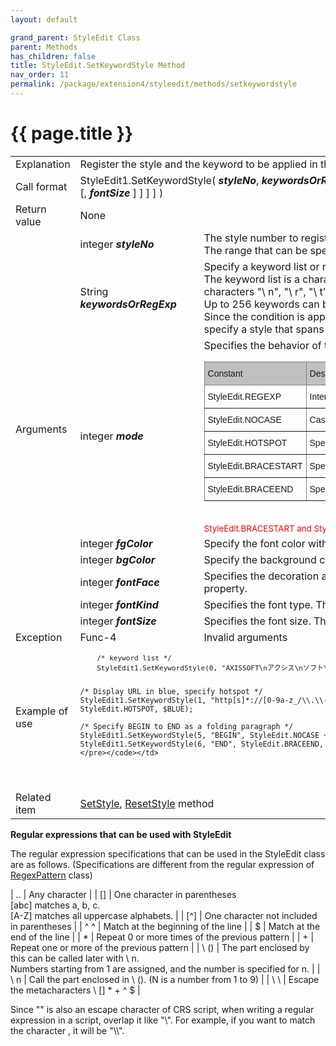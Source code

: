 ```yaml
---
layout: default

grand_parent: StyleEdit Class
parent: Methods
has_children: false
title: StyleEdit.SetKeywordStyle Method
nav_order: 11
permalink: /package/extension4/styleedit/methods/setkeywordstyle
---
```

# {{ page.title }}

<table>
  <tr>
    <td>Explanation</td>
    <td colspan="2">Register the style and the keyword to be applied in the style number.</td>
  </tr>
  <tr>
    <td>Call format</td>
    <td colspan="2">StyleEdit1.SetKeywordStyle( <b><i>styleNo</i></b>, <b><i>keywordsOrRegExp</i></b>, <b><i>mode</i></b>, <b><i>fgColor</i></b> [, <b><i>bgColor</i></b> [, <b><i>fontFace</i></b> [, <b><i>fontKind</i></b> [, <b><i>fontSize</i></b> ] ] ] ] )</td>
  </tr>
  <tr>
    <td>Return value</td>
    <td colspan="2">None</td>
  </tr>  
  <tr>
    <td rowspan="8">Arguments</td>
    <td>integer <b><i>styleNo</i></b></td>
    <td>The style number to register.<br>The range that can be specified is from 0 to 8.</td>
  </tr>
  <tr>
    <td>String <b><i>keywordsOrRegExp</i></b></td>
    <td>Specify a keyword list or regular expression.<br> The keyword list is a character string in which keywords are separated by one of the characters "\ n", "\ r", "\ t", and a space. <br> Up to 256 keywords can be registered.<br>  Since the condition is applied to the regular expression line by line, you cannot specify a style that spans multiple lines.</td>
  </tr>
  <tr>
    <td>integer <b><i>mode</i></b></td>
    <td>Specifies the behavior of the style.<br>
   <style type="text/css">
.tg  {border-collapse:collapse;border-spacing:0;}
.tg td{border-color:black;border-style:solid;border-width:1px;font-family:Arial, sans-serif;font-size:14px;
  overflow:hidden;padding:10px 5px;word-break:normal;}
.tg th{border-color:black;border-style:solid;border-width:1px;font-family:Arial, sans-serif;font-size:14px;
  font-weight:normal;overflow:hidden;padding:10px 5px;word-break:normal;}
.tg .tg-0ss8{background-color:#c0c0c0;border-color:inherit;font-family:Arial, Helvetica, sans-serif !important;text-align:left;
  vertical-align:top}
.tg .tg-j5n6{border-color:inherit;font-family:Arial, Helvetica, sans-serif !important;text-align:left;vertical-align:top}
</style>
<table class="tg">
<thead>
  <tr>
    <th class="tg-0ss8">Constant</th>
    <th class="tg-0ss8">Description</th>
  </tr>
</thead>
<tbody>
  <tr>
    <td class="tg-j5n6">StyleEdit.REGEXP</td>
    <td class="tg-j5n6">Interpret the keyword as a regular expression</td>
  </tr>
  <tr>
    <td class="tg-j5n6">StyleEdit.NOCASE</td>
    <td class="tg-j5n6">Case insensitive</td>
  </tr>
  <tr>
    <td class="tg-j5n6">StyleEdit.HOTSPOT</td>
    <td class="tg-j5n6">Specify the hotspots ( mouse clickable style )</td>
  </tr>
  <tr>
    <td class="tg-j5n6">StyleEdit.BRACESTART</td>
    <td class="tg-j5n6">Specify the start keyword for the collapsed paragraph</td>
  </tr>
  <tr>
    <td class="tg-j5n6">StyleEdit.BRACEEND</td>
    <td class="tg-j5n6">Specify the end keyword for the collapsed paragraph</td>
  </tr>
</tbody>
</table><br><small><span style="color:red">StyleEdit.BRACESTART and StyleEdit.BRACEEND have been added from Ver.4.1.3</span></small></td>
  </tr>
  <tr>
    <td>integer <b><i>fgColor</i></b></td>
    <td>Specify the font color with a <a href="/base/color">color constant</a>
.</td>
  </tr>
  <tr>
    <td>integer <b><i>bgColor</i></b></td>
    <td>Specify the background color with a <a href="/base/color">color constant</a>
.</td>
  </tr>
  <tr>
    <td>integer <b><i>fontFace</i></b></td>
    <td>Specifies the decoration attributes of the font.The value follows the FontFace property.</td>
  </tr>
  
  <tr>
    <td>integer <b><i>fontKind</i></b></td>
    <td>Specifies the font type. The value follows the FontKind property.</td>
  </tr>
  
  <tr>
    <td>integer <b><i>fontSize</i></b></td>
    <td>Specifies the font size. The value follows the FontSize property.</td>
  </tr>
  <tr>
    <td>Exception</td>
    <td>Func-4</td>
    <td>Invalid arguments</td>
  </tr>
  <tr>
    <td>Example of use</td>
    <td colspan="2"><code><pre>
    /* keyword list */
    StyleEdit1.SetKeywordStyle(0, "AXISSOFT\nアクシス\nソフト\nbiz-collections", StyleEdit.NOCASE, $RED, $STD, $BOLD, $STD, 14);
    
    /* Display URL in blue, specify hotspot */
    StyleEdit1.SetKeywordStyle(1, "http[s]*://[0-9a-z_/\\.\\-?=&~#:]+", StyleEdit.REGEXP + StyleEdit.NOCASE + StyleEdit.HOTSPOT, $BLUE);
    
    /* Specify BEGIN to END as a folding paragraph */
    StyleEdit1.SetKeywordStyle(5, "BEGIN", StyleEdit.NOCASE + StyleEdit.BRACESTART, $RED);
    StyleEdit1.SetKeywordStyle(6, "END", StyleEdit.BRACEEND, $RED);
    </pre></code></td>
  </tr>
  <tr>
    <td>Related item</td>
    <td colspan="2"><a href="/package/extension4/styleedit/methods/setstyle">SetStyle</a>, <a href="/package/extension4/styleedit/methods/resetstyle">ResetStyle</a>  method</td>
  </tr>
</table>

<b>Regular expressions that can be used with StyleEdit</b>
 
The regular expression specifications that can be used in the StyleEdit class are as follows. (Specifications are different from the regular expression of [RegexPattern](/package/system/regexpattern) class)

| .. | Any character |
| [] | One character in parentheses<br>[abc] matches a, b, c.<br>[A-Z] matches all uppercase alphabets. |
| [^] | One character not included in parentheses |
| ^ ^ | Match at the beginning of the line |
| $  | Match at the end of the line |
| &#42; | Repeat 0 or more times of the previous pattern |
| +  | Repeat one or more of the previous pattern |
| \ (\) | The part enclosed by this can be called later with \ n.<br>Numbers starting from 1 are assigned, and the number is specified for n. |
| \ n | Call the part enclosed in \ (\). (N is a number from 1 to 9) |
| \ \ | Escape the metacharacters \ [] * + ^ $ |

Since "\" is also an escape character of CRS script, when writing a regular expression in a script, overlap it like "\\". For example, if you want to match the character \, it will be "\\\\".